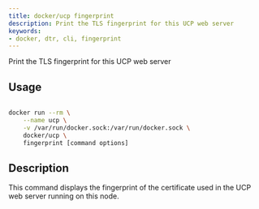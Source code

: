 ```yaml
---
title: docker/ucp fingerprint
description: Print the TLS fingerprint for this UCP web server
keywords:
- docker, dtr, cli, fingerprint
---
```


Print the TLS fingerprint for this UCP web server

## Usage

```bash

docker run --rm \
    --name ucp \
    -v /var/run/docker.sock:/var/run/docker.sock \
    docker/ucp \
    fingerprint [command options]

```

## Description

This command displays the fingerprint of the certificate used in the UCP web
server running on this node.

